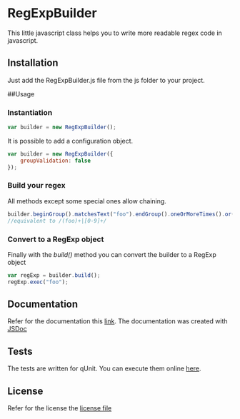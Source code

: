 # RegExpBuilder
This little javascript class helps you to write more readable regex code in javascript.
## Installation
Just add the RegExpBuilder.js file from the js folder to your project.

##Usage

### Instantiation
```javascript
var builder = new RegExpBuilder();
```
It is possible to add a configuration object.
```javascript
var builder = new RegExpBuilder({
	groupValidation: false
});
```
### Build your regex
All methods except some special ones allow chaining.
```javascript
builder.beginGroup().matchesText("foo").endGroup().oneOrMoreTimes().or().matchesFor("0-9").oneOrMoreTimes();
//equivalent to /(foo)+|[0-9]+/
```

### Convert to a RegExp object
Finally with the *build()* method you can convert the builder to a RegExp object
```javascript
var regExp = builder.build();
regExp.exec("foo");
```

## Documentation
Refer for the documentation this [link](https://kaijanis.github.io/RegExpBuilder/jsdoc/RegExpBuilder.html).
The documentation was created with [JSDoc](https://github.com/jsdoc3/jsdoc)

## Tests
The tests are written for qUnit. You can execute them online [here](https://kaijanis.github.io/RegExpBuilder/tests/index.html).

## License
Refer for the license the [license file](../master/LICENSE)
